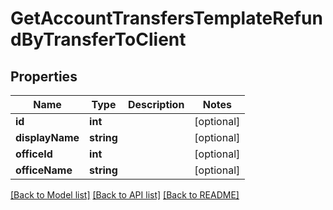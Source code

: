 # GetAccountTransfersTemplateRefundByTransferToClient

## Properties
Name | Type | Description | Notes
------------ | ------------- | ------------- | -------------
**id** | **int** |  | [optional] 
**displayName** | **string** |  | [optional] 
**officeId** | **int** |  | [optional] 
**officeName** | **string** |  | [optional] 

[[Back to Model list]](../../README.md#documentation-for-models) [[Back to API list]](../../README.md#documentation-for-api-endpoints) [[Back to README]](../../README.md)


